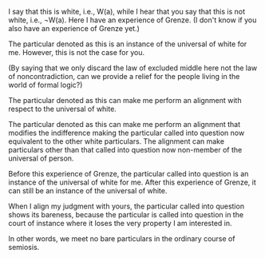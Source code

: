 I say that this is white, i.e., W(a), while I hear that you say that this is not white, i.e., ¬W(a). Here I have an experience of Grenze. (I don't know if you also have an experience of Grenze yet.)

The particular denoted as this is an instance of the universal of white for me. However, this is not the case for you.

(By saying that we only discard the law of excluded middle here not the law of noncontradiction, can we provide a relief for the people living in the world of formal logic?)

The particular denoted as this can make me perform an alignment with respect to the universal of white.

The particular denoted as this can make me perform an alignment that modifies the indifference making the particular called into question now equivalent to the other white particulars. The alignment can make particulars other than that called into question now non-member of the universal of person.

Before this experience of Grenze, the particular called into question is an instance of the universal of white for me. After this experience of Grenze, it can still be an instance of the universal of white.

When I align my judgment with yours, the particular called into question shows its bareness, because the particular is called into question in the court of instance where it loses the very property I am interested in.

In other words, we meet no bare particulars in the ordinary course of semiosis.
